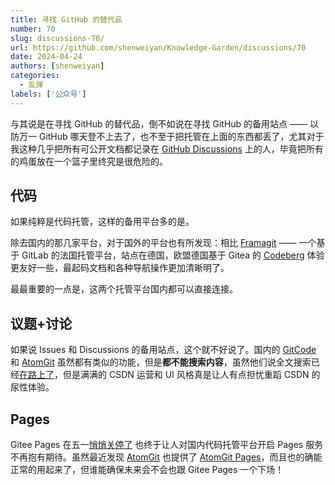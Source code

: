 ```yaml
---
title: 寻找 GitHub 的替代品
number: 70
slug: discussions-70/
url: https://github.com/shenweiyan/Knowledge-Garden/discussions/70
date: 2024-04-24
authors: [shenweiyan]
categories: 
  - 乱弹
labels: ['公众号']
---
```


与其说是在寻找 GitHub 的替代品，倒不如说在寻找 GitHub 的备用站点 —— 以防万一 GitHub 哪天登不上去了，也不至于把托管在上面的东西都丢了，尤其对于我这种几乎把所有可公开文档都记录在 [GitHub Discussions](https://github.com/shenweiyan/Knowledge-Garden/discussions) 上的人，毕竟把所有的鸡蛋放在一个篮子里终究是很危险的。

<!-- more -->

## 代码

如果纯粹是代码托管，这样的备用平台多的是。

除去国内的那几家平台，对于国外的平台也有所发现：相比 [Framagit](https://framagit.org/) —— 一个基于 GitLab 的法国托管平台，站点在德国，欧盟德国基于 Gitea 的 [Codeberg](https://codeberg.org/) 体验更友好一些，最起码文档和各种导航操作更加清晰明了。

最最重要的一点是，这两个托管平台国内都可以直接连接。

## 议题+讨论

如果说 Issues 和 Discussions 的备用站点，这个就不好说了。国内的 [GitCode](https://gitcode.com/) 和 [AtomGit](https://atomgit.com/) 虽然都有类似的功能，但是**都不能搜索内容**，虽然他们说全文搜索已经[在路上了](https://atomgit.com/atomgit_operate/feedback/issues/178)，但是满满的 CSDN 运营和 UI 风格真是让人有点担忧重蹈 CSDN 的尿性体验。

## Pages

Gitee Pages 在五一[悄悄关停了](https://gitee.com/oschina/git-osc/issues/I9L5FJ) 也终于让人对国内代码托管平台开启 Pages 服务不再抱有期待。虽然最近发现 [AtomGit](https://atomgit.com/) 也提供了 [AtomGit Pages](https://atomgit.com/apps/pages)，而且也的确能正常的用起来了，但谁能确保未来会不会也跟 Gitee Pages 一个下场！

<script src="https://giscus.app/client.js"
	data-repo="shenweiyan/Knowledge-Garden"
	data-repo-id="R_kgDOKgxWlg"
	data-mapping="number"
	data-term="70"
	data-reactions-enabled="1"
	data-emit-metadata="0"
	data-input-position="bottom"
	data-theme="light"
	data-lang="zh-CN"
	crossorigin="anonymous"
	async>
</script>
